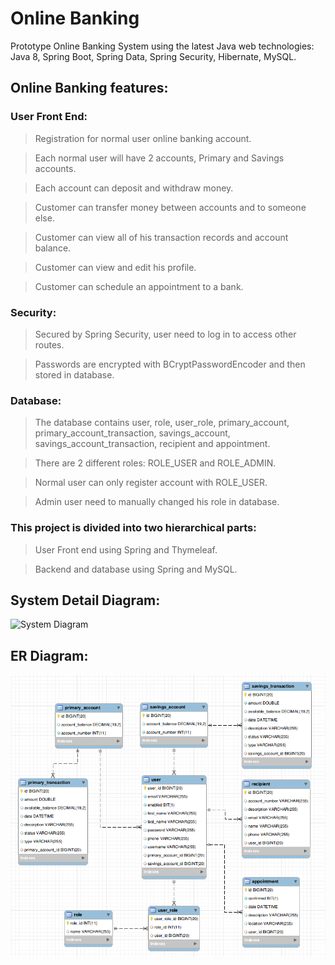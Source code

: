 # Online Banking
Prototype Online Banking System using the latest Java web technologies: Java 8, Spring Boot, Spring Data, Spring Security, Hibernate, MySQL.

## Online Banking features:

### User Front End:
>Registration for normal user online banking account.

>Each normal user will have 2 accounts, Primary and Savings accounts.

>Each account can deposit and withdraw money.

>Customer can transfer money between accounts and to someone else.

>Customer can view all of his transaction records and account balance.

>Customer can view and edit his profile.

>Customer can schedule an appointment to a bank.

### Security:
>Secured by Spring Security, user need to log in to access other routes.

>Passwords are encrypted with BCryptPasswordEncoder and then stored in database.

### Database:
>The database contains user, role, user_role, primary_account, primary_account_transaction, savings_account, savings_account_transaction, recipient and appointment.

>There are 2 different roles: ROLE_USER and ROLE_ADMIN.

>Normal user can only register account with ROLE_USER.

>Admin user need to manually changed his role in database.

### This project is divided into two hierarchical parts:
>User Front end using Spring and Thymeleaf.

>Backend and database using Spring and MySQL.

## System Detail Diagram:
![System Diagram](/src/main/resources/static/images/system_detail_diagram.png)

## ER Diagram:
![ER Diagram](/src/main/resources/static/images/ER_diagram.png)
